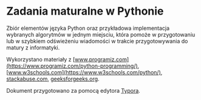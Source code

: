 # Zadania maturalne w Pythonie
Zbiór elementów języka Python oraz przykładowa implementacja wybranych algorytmów w jednym miejsciu, która pomoże w przygotowaniu lub w szybkiem odświeżeniu wiadomości w trakcie przygotowywania do matury z informatyki.

Wykorzystano materiały z [www.programiz.com](https://www.programiz.com/python-programming/), [www.w3schools.com](https://www.w3schools.com/python/), [stackabuse.com](https://stackabuse.com), [geeksforgeeks.org](https://www.geeksforgeeks.org/).

Dokument przygotowano za pomocą edytora [Typora](https://typora.io/).
